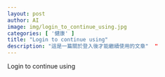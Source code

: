```yaml
---
layout: post
author: AI
image: img/login_to_continue_using.jpg
categories: [ '健康' ]
title: "Login to continue using"  
description: "這是一篇關於登入後才能繼續使用的文章"  "
---
```

Login to continue using